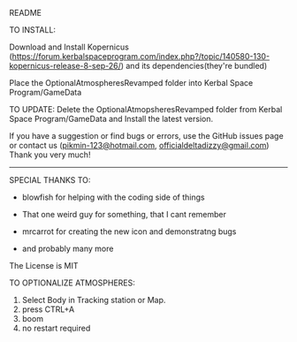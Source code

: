 README

TO INSTALL:

Download and Install Kopernicus (https://forum.kerbalspaceprogram.com/index.php?/topic/140580-130-kopernicus-release-8-sep-26/) and its dependencies(they're bundled)


Place the OptionalAtmospheresRevamped folder into Kerbal Space Program/GameData

TO UPDATE:
Delete the OptionalAtmopsheresRevamped folder from Kerbal Space Program/GameData and Install the latest version.

If you have a suggestion or find bugs or errors, use the GitHub issues page or contact us (pikmin-123@hotmail.com, officialdeltadizzy@gmail.com) Thank you very much!

***********************************************************
SPECIAL THANKS TO:

- blowfish for helping with the coding side of things

- That one weird guy for something, that I cant remember

- mrcarrot for creating the new icon and demonstratng bugs

- and probably many more

The License is MIT

TO OPTIONALIZE ATMOSPHERES:

1) Select Body in Tracking station or Map.
2) press CTRL+A
3) boom
4) no restart required
